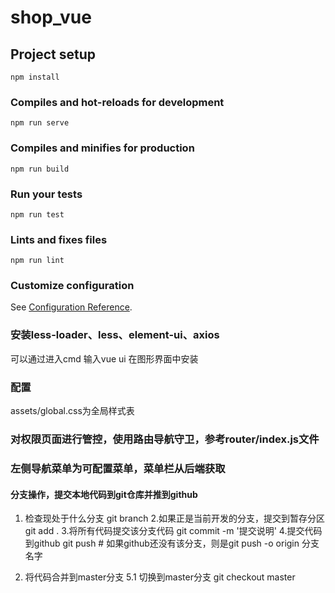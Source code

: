 # shop_vue

## Project setup
```
npm install
```

### Compiles and hot-reloads for development
```
npm run serve
```

### Compiles and minifies for production
```
npm run build
```

### Run your tests
```
npm run test
```

### Lints and fixes files
```
npm run lint
```

### Customize configuration
See [Configuration Reference](https://cli.vuejs.org/config/).

### 安装less-loader、less、element-ui、axios
可以通过进入cmd 输入vue ui 在图形界面中安装

### 配置
assets/global.css为全局样式表


### 对权限页面进行管控，使用路由导航守卫，参考router/index.js文件


### 左侧导航菜单为可配置菜单，菜单栏从后端获取



#### 分支操作，提交本地代码到git仓库并推到github
1. 检查现处于什么分支
git branch
2.如果正是当前开发的分支，提交到暂存分区
git add .
3.将所有代码提交该分支代码
git commit -m '提交说明'
4.提交代码到github
git push   # 如果github还没有该分支，则是git push -o origin 分支名字

5. 将代码合并到master分支
5.1 切换到master分支
git checkout master

